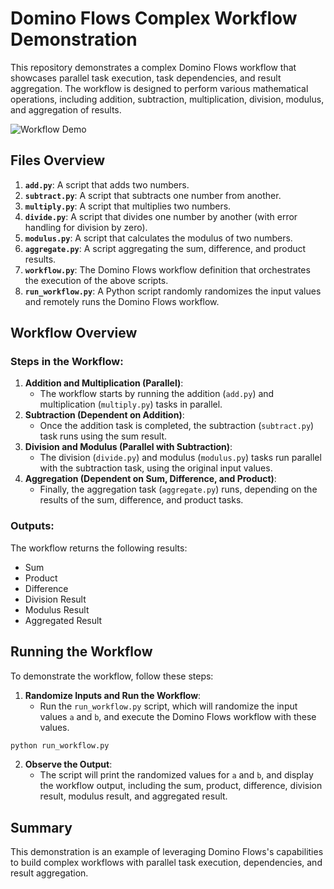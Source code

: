 # Domino Flows Complex Workflow Demonstration

This repository demonstrates a complex Domino Flows workflow that showcases parallel task execution, task dependencies, and result aggregation. The workflow is designed to perform various mathematical operations, including addition, subtraction, multiplication, division, modulus, and aggregation of results.

![Workflow Demo](demo.jpg)

## Files Overview

1. **`add.py`**: A script that adds two numbers.
2. **`subtract.py`**: A script that subtracts one number from another.
3. **`multiply.py`**: A script that multiplies two numbers.
4. **`divide.py`**: A script that divides one number by another (with error handling for division by zero).
5. **`modulus.py`**: A script that calculates the modulus of two numbers.
6. **`aggregate.py`**: A script aggregating the sum, difference, and product results.
7. **`workflow.py`**: The Domino Flows workflow definition that orchestrates the execution of the above scripts.
8. **`run_workflow.py`**: A Python script randomly randomizes the input values and remotely runs the Domino Flows workflow.

## Workflow Overview

### Steps in the Workflow:
1. **Addition and Multiplication (Parallel)**: 
   - The workflow starts by running the addition (`add.py`) and multiplication (`multiply.py`) tasks in parallel.
2. **Subtraction (Dependent on Addition)**:
   - Once the addition task is completed, the subtraction (`subtract.py`) task runs using the sum result.
3. **Division and Modulus (Parallel with Subtraction)**:
   - The division (`divide.py`) and modulus (`modulus.py`) tasks run parallel with the subtraction task, using the original input values.
4. **Aggregation (Dependent on Sum, Difference, and Product)**:
   - Finally, the aggregation task (`aggregate.py`) runs, depending on the results of the sum, difference, and product tasks.

### Outputs:
The workflow returns the following results:
- Sum
- Product
- Difference
- Division Result
- Modulus Result
- Aggregated Result

## Running the Workflow

To demonstrate the workflow, follow these steps:

1. **Randomize Inputs and Run the Workflow**:
   - Run the `run_workflow.py` script, which will randomize the input values `a` and `b`, and execute the Domino Flows workflow with these values.

```bash
python run_workflow.py
```

2. **Observe the Output**:
   - The script will print the randomized values for `a` and `b`, and display the workflow output, including the sum, product, difference, division result, modulus result, and aggregated result.

## Summary

This demonstration is an example of leveraging Domino Flows's capabilities to build complex workflows with parallel task execution, dependencies, and result aggregation. 
